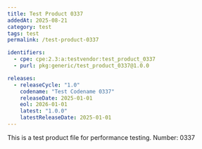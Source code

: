 ```yaml
---
title: Test Product 0337
addedAt: 2025-08-21
category: test
tags: test
permalink: /test-product-0337

identifiers:
  - cpe: cpe:2.3:a:testvendor:test_product_0337
  - purl: pkg:generic/test_product_0337@1.0.0

releases:
  - releaseCycle: "1.0"
    codename: "Test Codename 0337"
    releaseDate: 2025-01-01
    eol: 2026-01-01
    latest: "1.0.0"
    latestReleaseDate: 2025-01-01
---
```


This is a test product file for performance testing. Number: 0337
